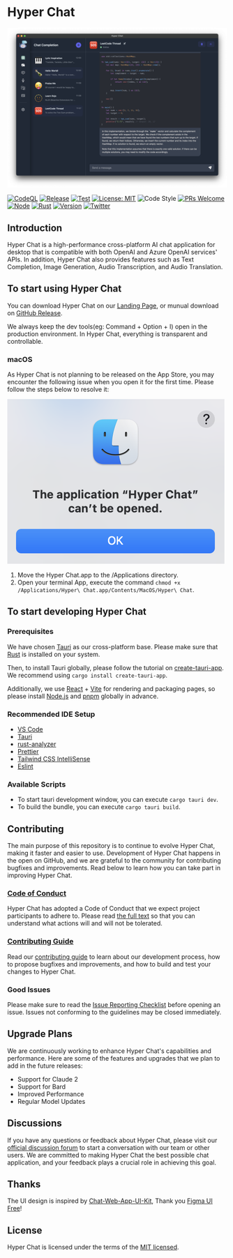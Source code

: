 # Hyper Chat

![chat-completion](./screenshots/chat-completion.png)

[![CodeQL](https://github.com/HyperChatBot/hyperchat/actions/workflows/github-code-scanning/codeql/badge.svg?branch=master)](https://github.com/HyperChatBot/hyperchat/actions/workflows/github-code-scanning/codeql)
[![Release](https://github.com/HyperChatBot/hyperchat/actions/workflows/cross-platform-release.yml/badge.svg)](https://github.com/HyperChatBot/hyperchat/actions/workflows/cross-platform-release.yml)
[![Test](https://github.com/HyperChatBot/hyperchat/actions/workflows/cross-platform-test.yml/badge.svg)](https://github.com/HyperChatBot/hyperchat/actions/workflows/cross-platform-test.yml)
[![License: MIT](https://img.shields.io/badge/License-MIT-green.svg)](https://opensource.org/licenses/MIT)
![Code Style](https://camo.githubusercontent.com/c83b8df34339bd302b7fd3fbb631f99ba25f87f8/68747470733a2f2f696d672e736869656c64732e696f2f62616467652f636f64655f7374796c652d70726574746965722d6666363962342e737667)
[![PRs Welcome](https://img.shields.io/badge/PRs-welcome-green.svg)](https://github.com/HyperChatBot/hyperchat/pulls)
[![Node](https://img.shields.io/badge/Node.js-%3E%3D16.18.0-green.svg)](https://nodejs.org/en/)
[![Rust](https://img.shields.io/badge/Rust-%3E%3D1.68.0-orange.svg)](https://nodejs.org/en/)
[![Version](https://img.shields.io/badge/Version-v1.0.4-blue.svg)](https://nodejs.org/en/)
[![Twitter](https://img.shields.io/badge/Twitter-Connect-brightgreen?logo=twitter)](https://twitter/YanceyOfficial)

## Introduction

Hyper Chat is a high-performance cross-platform AI chat application for desktop that is compatible with both OpenAI and Azure OpenAI services' APIs. In addition, Hyper Chat also provides features such as Text Completion, Image Generation, Audio Transcription, and Audio Translation.

## To start using Hyper Chat

You can download Hyper Chat on our [Landing Page](https://hyperchat.yancey.app), or munual download on [GitHub Release](https://github.com/HyperChatBot/hyperchat/releases/).

We always keep the dev tools(eg: Command + Option + I) open in the production environment. In Hyper Chat, everything is transparent and controllable.

### macOS

As Hyper Chat is not planning to be released on the App Store, you may encounter the following issue when you open it for the first time. Please follow the steps below to resolve it:

![can't-be-oepn-in-macos](./screenshots/can't-be-oepn-in-macos.png)

1. Move the Hyper Chat.app to the /Applications directory.
2. Open your terminal App, execute the command `chmod +x /Applications/Hyper\ Chat.app/Contents/MacOS/Hyper\ Chat`.

## To start developing Hyper Chat

### Prerequisites

We have chosen [Tauri](https://tauri.app/) as our cross-platform base. Please make sure that [Rust](https://www.rust-lang.org/) is installed on your system.

Then, to install Tauri globally, please follow the tutorial on [create-tauri-app](https://github.com/tauri-apps/create-tauri-app). We recommend using `cargo install create-tauri-app`.

Additionally, we use [React](https://react.dev/) + [Vite](https://vitejs.dev/) for rendering and packaging pages, so please install [Node.js](https://nodejs.org/en) and [pnpm](https://pnpm.io/) globally in advance.

### Recommended IDE Setup

- [VS Code](https://code.visualstudio.com/)
- [Tauri](https://marketplace.visualstudio.com/items?itemName=tauri-apps.tauri-vscode)
- [rust-analyzer](https://marketplace.visualstudio.com/items?itemName=rust-lang.rust-analyzer)
- [Prettier](https://marketplace.visualstudio.com/items?itemName=esbenp.prettier-vscode)
- [Tailwind CSS IntelliSense](https://marketplace.visualstudio.com/items?itemName=bradlc.vscode-tailwindcss)
- [Eslint](https://marketplace.visualstudio.com/items?itemName=dbaeumer.vscode-eslint)

### Available Scripts

- To start tauri development window, you can execute `cargo tauri dev`.
- To build the bundle, you can execute `cargo tauri build`.

## Contributing

The main purpose of this repository is to continue to evolve Hyper Chat, making it faster and easier to use. Development of Hyper Chat happens in the open on GitHub, and we are grateful to the community for contributing bugfixes and improvements. Read below to learn how you can take part in improving Hyper Chat.

### [Code of Conduct](./CODE_OF_CONDUCT.md)

Hyper Chat has adopted a Code of Conduct that we expect project participants to adhere to. Please read [the full text](./CODE_OF_CONDUCT.md) so that you can understand what actions will and will not be tolerated.

### [Contributing Guide](./CONTRIBUTING.md)

Read our [contributing guide](./CONTRIBUTING.md) to learn about our development process, how to propose bugfixes and improvements, and how to build and test your changes to Hyper Chat.

### Good Issues

Please make sure to read the [Issue Reporting Checklist](./.github/ISSUE_TEMPLATE/bug_report.md) before opening an issue. Issues not conforming to the guidelines may be closed immediately.

## Upgrade Plans

We are continuously working to enhance Hyper Chat's capabilities and performance. Here are some of the features and upgrades that we plan to add in the future releases:

- Support for Claude 2
- Support for Bard
- Improved Performance
- Regular Model Updates

## Discussions

If you have any questions or feedback about Hyper Chat, please visit our [official discussion forum](https://github.com/orgs/HyperChatBot/discussions/71) to start a conversation with our team or other users. We are committed to making Hyper Chat the best possible chat application, and your feedback plays a crucial role in achieving this goal.

## Thanks

The UI design is inspired by [Chat-Web-App-UI-Kit](https://www.figma.com/community/file/1167012734150108159/Chat-Web-App-UI-Kit), Thank you [Figma UI Free](https://www.figma.com/@figmauifree)!

## License

Hyper Chat is licensed under the terms of the [MIT licensed](https://opensource.org/licenses/MIT).
